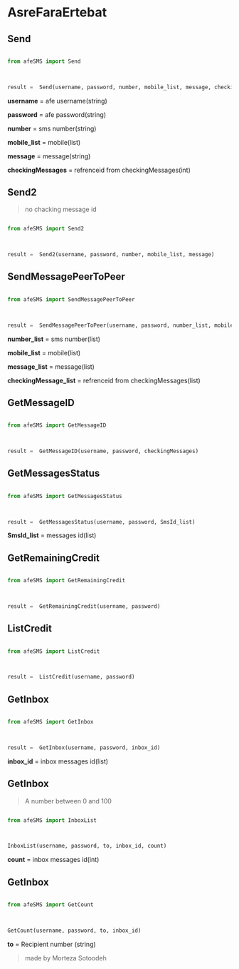 
# AsreFaraErtebat

  

## Send

  

```python

from afeSMS import Send

  

result =  Send(username, password, number, mobile_list, message, checkingMessages)

```

**username** = afe username(string)

  

**password** = afe password(string)

  

**number** = sms number(string)

  

**mobile_list** = mobile(list)

  

**message** = message(string)

  

**checkingMessages** = refrenceid from checkingMessages(int)

  

## Send2

> no chacking message id

  

```python

from afeSMS import Send2

  

result =  Send2(username, password, number, mobile_list, message)

```

  

## SendMessagePeerToPeer

  

```python

from afeSMS import SendMessagePeerToPeer

  

result =  SendMessagePeerToPeer(username, password, number_list, mobile_list, message_list,type_list, checkingMessage_list)

```

  

**number_list** = sms number(list)

  

**mobile_list** = mobile(list)

  

**message_list** = message(list)

  

**checkingMessage_list** = refrenceid from checkingMessages(list)

  

## GetMessageID

```python

from afeSMS import GetMessageID

  

result =  GetMessageID(username, password, checkingMessages)

```

## GetMessagesStatus

```python

from afeSMS import GetMessagesStatus

  

result =  GetMessagesStatus(username, password, SmsId_list)

```

**SmsId_list** = messages id(list)

  

## GetRemainingCredit

```python

from afeSMS import GetRemainingCredit

  

result =  GetRemainingCredit(username, password)

```

## ListCredit

```python

from afeSMS import ListCredit

  

result =  ListCredit(username, password)

```

## GetInbox

```python

from afeSMS import GetInbox

  

result =  GetInbox(username, password, inbox_id)

```

**inbox_id** = inbox messages id(list)

  

## GetInbox

> A number between 0 and 100

```python

from afeSMS import InboxList

  

InboxList(username, password, to, inbox_id, count)

```

**count** = inbox messages id(int)

## GetInbox

```python

from afeSMS import GetCount

  

GetCount(username, password, to, inbox_id)

```

**to** = Recipient number (string)

  

> made by Morteza Sotoodeh
